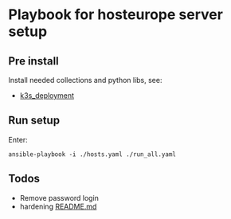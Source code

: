 Playbook for hosteurope server setup
====================================

Pre install
-----------

Install needed collections and python libs, see:

- [k3s_deployment](ansible/roles/k3s_deployment/README.md)


Run setup
---------


Enter:

```
ansible-playbook -i ./hosts.yaml ./run_all.yaml
```

Todos
-----

- Remove password login
- hardening [README.md](ansible/roles/k3s_install/README.md)